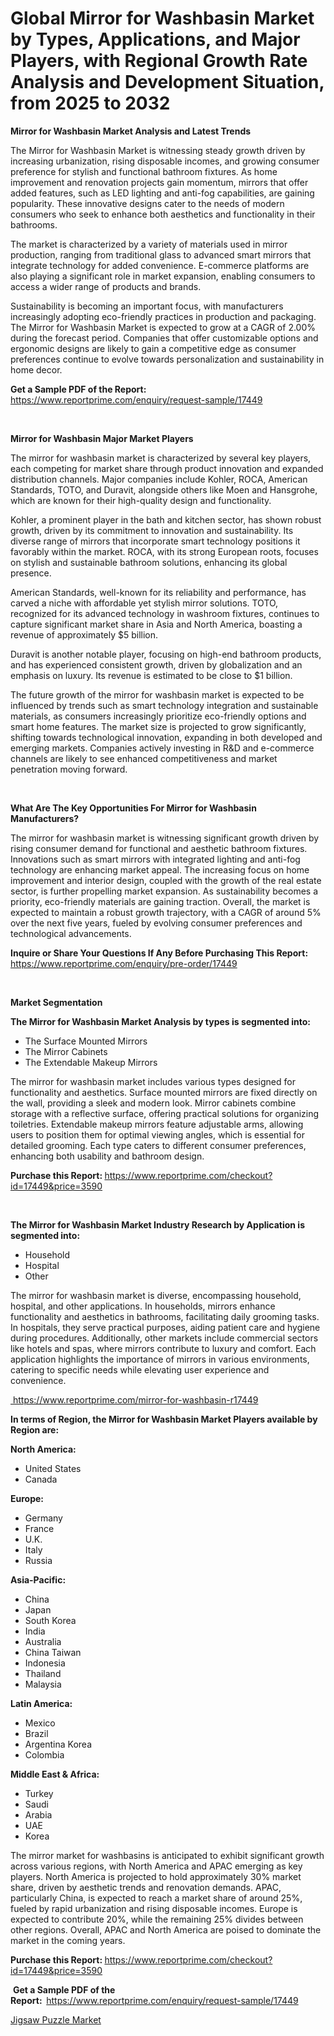 <p><h1>Global Mirror for Washbasin Market by Types, Applications, and Major Players, with Regional Growth Rate Analysis and Development Situation, from 2025 to 2032</h1></p><p><strong>Mirror for Washbasin Market Analysis and Latest Trends</strong></p>
<p><p>The Mirror for Washbasin Market is witnessing steady growth driven by increasing urbanization, rising disposable incomes, and growing consumer preference for stylish and functional bathroom fixtures. As home improvement and renovation projects gain momentum, mirrors that offer added features, such as LED lighting and anti-fog capabilities, are gaining popularity. These innovative designs cater to the needs of modern consumers who seek to enhance both aesthetics and functionality in their bathrooms.</p><p>The market is characterized by a variety of materials used in mirror production, ranging from traditional glass to advanced smart mirrors that integrate technology for added convenience. E-commerce platforms are also playing a significant role in market expansion, enabling consumers to access a wider range of products and brands.</p><p>Sustainability is becoming an important focus, with manufacturers increasingly adopting eco-friendly practices in production and packaging. The Mirror for Washbasin Market is expected to grow at a CAGR of 2.00% during the forecast period. Companies that offer customizable options and ergonomic designs are likely to gain a competitive edge as consumer preferences continue to evolve towards personalization and sustainability in home decor.</p></p>
<p><strong>Get a Sample PDF of the Report:&nbsp;</strong> <a href="https://www.reportprime.com/enquiry/request-sample/17449?utm_campaign=3205&utm_medium=2&utm_source=Github&utm_content=ia&utm_term=18032025&utm_id=mirror-for-washbasin">https://www.reportprime.com/enquiry/request-sample/17449</a></p>
<p>&nbsp;</p>
<p><strong>Mirror for Washbasin Major Market Players</strong></p>
<p><p>The mirror for washbasin market is characterized by several key players, each competing for market share through product innovation and expanded distribution channels. Major companies include Kohler, ROCA, American Standards, TOTO, and Duravit, alongside others like Moen and Hansgrohe, which are known for their high-quality design and functionality.</p><p>Kohler, a prominent player in the bath and kitchen sector, has shown robust growth, driven by its commitment to innovation and sustainability. Its diverse range of mirrors that incorporate smart technology positions it favorably within the market. ROCA, with its strong European roots, focuses on stylish and sustainable bathroom solutions, enhancing its global presence.</p><p>American Standards, well-known for its reliability and performance, has carved a niche with affordable yet stylish mirror solutions. TOTO, recognized for its advanced technology in washroom fixtures, continues to capture significant market share in Asia and North America, boasting a revenue of approximately $5 billion.</p><p>Duravit is another notable player, focusing on high-end bathroom products, and has experienced consistent growth, driven by globalization and an emphasis on luxury. Its revenue is estimated to be close to $1 billion.</p><p>The future growth of the mirror for washbasin market is expected to be influenced by trends such as smart technology integration and sustainable materials, as consumers increasingly prioritize eco-friendly options and smart home features. The market size is projected to grow significantly, shifting towards technological innovation, expanding in both developed and emerging markets. Companies actively investing in R&D and e-commerce channels are likely to see enhanced competitiveness and market penetration moving forward.</p></p>
<p>&nbsp;</p>
<p><strong>What Are The Key Opportunities For Mirror for Washbasin Manufacturers?</strong></p>
<p><p>The mirror for washbasin market is witnessing significant growth driven by rising consumer demand for functional and aesthetic bathroom fixtures. Innovations such as smart mirrors with integrated lighting and anti-fog technology are enhancing market appeal. The increasing focus on home improvement and interior design, coupled with the growth of the real estate sector, is further propelling market expansion. As sustainability becomes a priority, eco-friendly materials are gaining traction. Overall, the market is expected to maintain a robust growth trajectory, with a CAGR of around 5% over the next five years, fueled by evolving consumer preferences and technological advancements.</p></p>
<p><strong>Inquire or Share Your Questions If Any Before Purchasing This Report:</strong> <a href="https://www.reportprime.com/enquiry/pre-order/17449?utm_campaign=3205&utm_medium=2&utm_source=Github&utm_content=ia&utm_term=18032025&utm_id=mirror-for-washbasin">https://www.reportprime.com/enquiry/pre-order/17449</a></p>
<p>&nbsp;</p>
<p><strong>Market Segmentation</strong></p>
<p><strong>The Mirror for Washbasin Market Analysis by types is segmented into:</strong></p>
<p><ul><li>The Surface Mounted Mirrors</li><li>The Mirror Cabinets</li><li>The Extendable Makeup Mirrors</li></ul></p>
<p><p>The mirror for washbasin market includes various types designed for functionality and aesthetics. Surface mounted mirrors are fixed directly on the wall, providing a sleek and modern look. Mirror cabinets combine storage with a reflective surface, offering practical solutions for organizing toiletries. Extendable makeup mirrors feature adjustable arms, allowing users to position them for optimal viewing angles, which is essential for detailed grooming. Each type caters to different consumer preferences, enhancing both usability and bathroom design.</p></p>
<p><strong>Purchase this Report:&nbsp;</strong><a href="https://www.reportprime.com/checkout?id=17449&price=3590&utm_campaign=3205&utm_medium=2&utm_source=Github&utm_content=ia&utm_term=18032025&utm_id=mirror-for-washbasin">https://www.reportprime.com/checkout?id=17449&price=3590</a></p>
<p>&nbsp;</p>
<p><strong>The Mirror for Washbasin Market Industry Research by Application is segmented into:</strong></p>
<p><ul><li>Household</li><li>Hospital</li><li>Other</li></ul></p>
<p><p>The mirror for washbasin market is diverse, encompassing household, hospital, and other applications. In households, mirrors enhance functionality and aesthetics in bathrooms, facilitating daily grooming tasks. In hospitals, they serve practical purposes, aiding patient care and hygiene during procedures. Additionally, other markets include commercial sectors like hotels and spas, where mirrors contribute to luxury and comfort. Each application highlights the importance of mirrors in various environments, catering to specific needs while elevating user experience and convenience.</p></p>
<p><a href="https://www.reportprime.com/mirror-for-washbasin-r17449?utm_campaign=3205&utm_medium=2&utm_source=Github&utm_content=ia&utm_term=18032025&utm_id=mirror-for-washbasin">&nbsp;https://www.reportprime.com/mirror-for-washbasin-r17449</a></p>
<p><strong>In terms of Region, the Mirror for Washbasin Market Players available by Region are:</strong></p>
<p>
    <p> <strong> North America: </strong>
        <ul>
            <li>United States</li>
            <li>Canada</li>
        </ul>
        </p> 
    <p> <strong> Europe: </strong>
        <ul>
            <li>Germany</li>
            <li>France</li>
            <li>U.K.</li>
            <li>Italy</li>
            <li>Russia</li>
        </ul>
        </p> 
    <p> <strong> Asia-Pacific: </strong>
        <ul>
            <li>China</li>
            <li>Japan</li>
            <li>South Korea</li>
            <li>India</li>
            <li>Australia</li>
            <li>China Taiwan</li>
            <li>Indonesia</li>
            <li>Thailand</li>
            <li>Malaysia</li>
        </ul>
        </p> 
    <p> <strong> Latin America: </strong>
        <ul>
            <li>Mexico</li>
            <li>Brazil</li>
            <li>Argentina Korea</li>
            <li>Colombia</li>
        </ul>
        </p> 
    <p> <strong> Middle East & Africa: </strong>
        <ul>
            <li>Turkey</li>
            <li>Saudi</li>
            <li>Arabia</li>
            <li>UAE</li>
            <li>Korea</li>
        </ul>
    </p>
    </p>
<p><p>The mirror market for washbasins is anticipated to exhibit significant growth across various regions, with North America and APAC emerging as key players. North America is projected to hold approximately 30% market share, driven by aesthetic trends and renovation demands. APAC, particularly China, is expected to reach a market share of around 25%, fueled by rapid urbanization and rising disposable incomes. Europe is expected to contribute 20%, while the remaining 25% divides between other regions. Overall, APAC and North America are poised to dominate the market in the coming years.</p></p>
<p><strong>Purchase this Report: </strong><a href="https://www.reportprime.com/checkout?id=17449&price=3590&utm_campaign=3205&utm_medium=2&utm_source=Github&utm_content=ia&utm_term=18032025&utm_id=mirror-for-washbasin">https://www.reportprime.com/checkout?id=17449&price=3590</a></p>
<p>&nbsp;<strong>Get a Sample PDF of the Report:&nbsp;&nbsp;</strong><a href="https://www.reportprime.com/enquiry/request-sample/17449?utm_campaign=3205&utm_medium=2&utm_source=Github&utm_content=ia&utm_term=18032025&utm_id=mirror-for-washbasin">https://www.reportprime.com/enquiry/request-sample/17449</a></p>
<p><strong></strong></p>
<p><p><a href="https://github.com/shrebasokib/Market-Research-Report-List-1/blob/main/jigsaw-puzzle-market.md?utm_campaign=3205&utm_medium=2&utm_source=Github&utm_content=ia&utm_term=18032025&utm_id=mirror-for-washbasin">Jigsaw Puzzle Market</a></p></p>